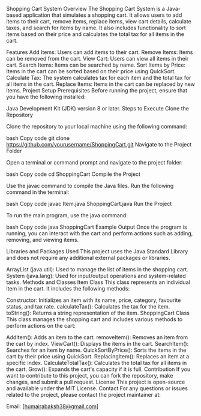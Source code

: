 Shopping Cart System
Overview
The Shopping Cart System is a Java-based application that simulates a shopping cart. It allows users to add items to their cart, remove items, replace items, view cart details, calculate taxes, and search for items by name. It also includes functionality to sort items based on their price and calculates the total tax for all items in the cart.

Features
Add Items: Users can add items to their cart.
Remove Items: Items can be removed from the cart.
View Cart: Users can view all items in their cart.
Search Items: Items can be searched by name.
Sort Items by Price: Items in the cart can be sorted based on their price using QuickSort.
Calculate Tax: The system calculates tax for each item and the total tax for all items in the cart.
Replace Items: Items in the cart can be replaced by new items.
Project Setup
Prerequisites
Before running the project, ensure that you have the following installed:

Java Development Kit (JDK) version 8 or later.
Steps to Execute
Clone the Repository

Clone the repository to your local machine using the following command:

bash
Copy code
git clone https://github.com/yourusername/ShoppingCart.git
Navigate to the Project Folder

Open a terminal or command prompt and navigate to the project folder:

bash
Copy code
cd ShoppingCart
Compile the Project

Use the javac command to compile the Java files. Run the following command in the terminal:

bash
Copy code
javac Item.java ShoppingCart.java
Run the Project

To run the main program, use the java command:

bash
Copy code
java ShoppingCart
Example Output
Once the program is running, you can interact with the cart and perform actions such as adding, removing, and viewing items.

Libraries and Packages Used
This project uses the Java Standard Library and does not require any additional external packages or libraries.

ArrayList (java.util): Used to manage the list of items in the shopping cart.
System (java.lang): Used for input/output operations and system-related tasks.
Methods and Classes
Item Class
This class represents an individual item in the cart. It includes the following methods:

Constructor: Initializes an item with its name, price, category, favourite status, and tax rate.
calculateTax(): Calculates the tax for the item.
toString(): Returns a string representation of the item.
ShoppingCart Class
This class manages the shopping cart and includes various methods to perform actions on the cart:

AddItem(): Adds an item to the cart.
removeItem(): Removes an item from the cart by index.
ViewCart(): Displays the items in the cart.
SearchItem(): Searches for an item by name.
QuickSortByPrice(): Sorts the items in the cart by their price using QuickSort.
ReplacingItem(): Replaces an item at a specific index.
CalculateTotalTax(): Calculates the total tax for all items in the cart.
Grow(): Expands the cart's capacity if it is full.
Contribution
If you want to contribute to this project, you can fork the repository, make changes, and submit a pull request.
License
This project is open-source and available under the MIT License.
Contact
For any questions or issues related to the project, please contact the project maintainer at:

Email: [humairabaksh38@gmail.com]

